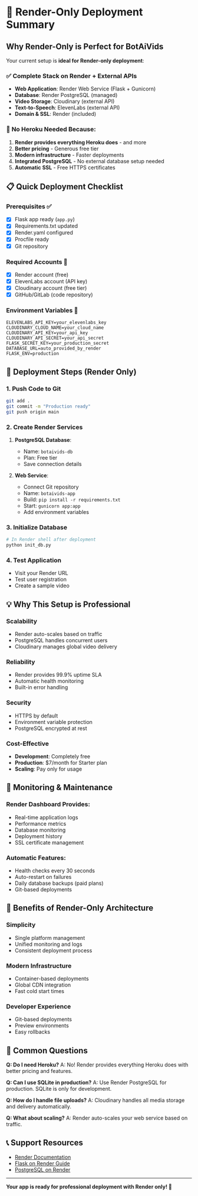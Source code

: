# 🚀 Render-Only Deployment Summary

## Why Render-Only is Perfect for BotAiVids

Your current setup is **ideal for Render-only deployment**:

### ✅ **Complete Stack on Render + External APIs**
- **Web Application**: Render Web Service (Flask + Gunicorn)
- **Database**: Render PostgreSQL (managed)
- **Video Storage**: Cloudinary (external API)
- **Text-to-Speech**: ElevenLabs (external API)
- **Domain & SSL**: Render (included)

### 🎯 **No Heroku Needed Because:**
1. **Render provides everything Heroku does** - and more
2. **Better pricing** - Generous free tier
3. **Modern infrastructure** - Faster deployments
4. **Integrated PostgreSQL** - No external database setup needed
5. **Automatic SSL** - Free HTTPS certificates

## 📋 Quick Deployment Checklist

### Prerequisites ✅
- [x] Flask app ready (`app.py`)
- [x] Requirements.txt updated
- [x] Render.yaml configured
- [x] Procfile ready
- [x] Git repository

### Required Accounts 🔑
- [x] Render account (free)
- [x] ElevenLabs account (API key)
- [x] Cloudinary account (free tier)
- [x] GitHub/GitLab (code repository)

### Environment Variables 📝
```env
ELEVENLABS_API_KEY=your_elevenlabs_key
CLOUDINARY_CLOUD_NAME=your_cloud_name
CLOUDINARY_API_KEY=your_api_key
CLOUDINARY_API_SECRET=your_api_secret
FLASK_SECRET_KEY=your_production_secret
DATABASE_URL=auto_provided_by_render
FLASK_ENV=production
```

## 🚀 Deployment Steps (Render Only)

### 1. Push Code to Git
```bash
git add .
git commit -m "Production ready"
git push origin main
```

### 2. Create Render Services
1. **PostgreSQL Database**:
   - Name: `botaivids-db`
   - Plan: Free tier
   - Save connection details

2. **Web Service**:
   - Connect Git repository
   - Name: `botaivids-app`
   - Build: `pip install -r requirements.txt`
   - Start: `gunicorn app:app`
   - Add environment variables

### 3. Initialize Database
```bash
# In Render shell after deployment
python init_db.py
```

### 4. Test Application
- Visit your Render URL
- Test user registration
- Create a sample video

## 💡 Why This Setup is Professional

### **Scalability**
- Render auto-scales based on traffic
- PostgreSQL handles concurrent users
- Cloudinary manages global video delivery

### **Reliability** 
- Render provides 99.9% uptime SLA
- Automatic health monitoring
- Built-in error handling

### **Security**
- HTTPS by default
- Environment variable protection
- PostgreSQL encrypted at rest

### **Cost-Effective**
- **Development**: Completely free
- **Production**: $7/month for Starter plan
- **Scaling**: Pay only for usage

## 🔧 Monitoring & Maintenance

### **Render Dashboard Provides:**
- Real-time application logs
- Performance metrics
- Database monitoring
- Deployment history
- SSL certificate management

### **Automatic Features:**
- Health checks every 30 seconds
- Auto-restart on failures
- Daily database backups (paid plans)
- Git-based deployments

## 🎉 Benefits of Render-Only Architecture

### **Simplicity**
- Single platform management
- Unified monitoring and logs
- Consistent deployment process

### **Modern Infrastructure**
- Container-based deployments
- Global CDN integration
- Fast cold start times

### **Developer Experience**
- Git-based deployments
- Preview environments
- Easy rollbacks

## 🚨 Common Questions

**Q: Do I need Heroku?**
A: No! Render provides everything Heroku does with better pricing and features.

**Q: Can I use SQLite in production?**
A: Use Render PostgreSQL for production. SQLite is only for development.

**Q: How do I handle file uploads?**
A: Cloudinary handles all media storage and delivery automatically.

**Q: What about scaling?**
A: Render auto-scales your web service based on traffic.

## 📞 Support Resources

- [Render Documentation](https://render.com/docs)
- [Flask on Render Guide](https://render.com/docs/deploy-flask)
- [PostgreSQL on Render](https://render.com/docs/databases)

---

**Your app is ready for professional deployment with Render only! 🚀**
